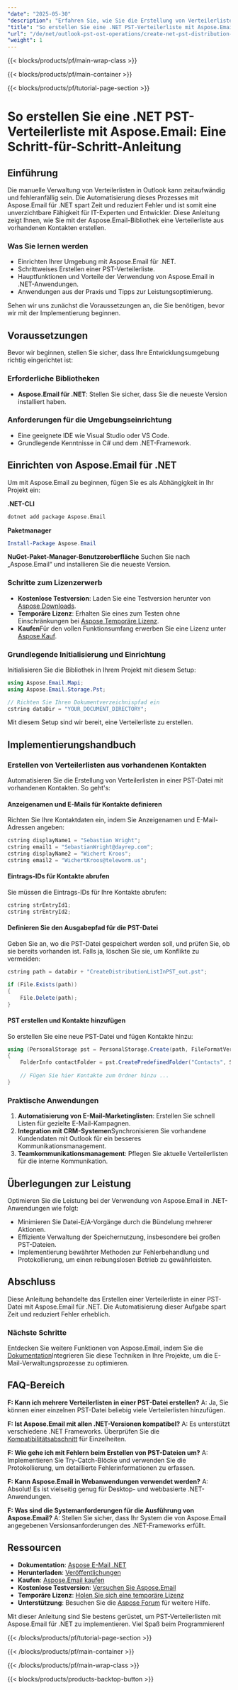 ```yaml
---
"date": "2025-05-30"
"description": "Erfahren Sie, wie Sie die Erstellung von Verteilerlisten in Outlook mit Aspose.Email für .NET automatisieren. Dieser Leitfaden behandelt Einrichtung, Implementierung und bewährte Methoden."
"title": "So erstellen Sie eine .NET PST-Verteilerliste mit Aspose.Email – Eine Schritt-für-Schritt-Anleitung"
"url": "/de/net/outlook-pst-ost-operations/create-net-pst-distribution-list-aspose-email/"
"weight": 1
---
```


{{< blocks/products/pf/main-wrap-class >}}

{{< blocks/products/pf/main-container >}}

{{< blocks/products/pf/tutorial-page-section >}}
# So erstellen Sie eine .NET PST-Verteilerliste mit Aspose.Email: Eine Schritt-für-Schritt-Anleitung

## Einführung
Die manuelle Verwaltung von Verteilerlisten in Outlook kann zeitaufwändig und fehleranfällig sein. Die Automatisierung dieses Prozesses mit Aspose.Email für .NET spart Zeit und reduziert Fehler und ist somit eine unverzichtbare Fähigkeit für IT-Experten und Entwickler. Diese Anleitung zeigt Ihnen, wie Sie mit der Aspose.Email-Bibliothek eine Verteilerliste aus vorhandenen Kontakten erstellen.

### Was Sie lernen werden
- Einrichten Ihrer Umgebung mit Aspose.Email für .NET.
- Schrittweises Erstellen einer PST-Verteilerliste.
- Hauptfunktionen und Vorteile der Verwendung von Aspose.Email in .NET-Anwendungen.
- Anwendungen aus der Praxis und Tipps zur Leistungsoptimierung.

Sehen wir uns zunächst die Voraussetzungen an, die Sie benötigen, bevor wir mit der Implementierung beginnen.

## Voraussetzungen
Bevor wir beginnen, stellen Sie sicher, dass Ihre Entwicklungsumgebung richtig eingerichtet ist:

### Erforderliche Bibliotheken
- **Aspose.Email für .NET**: Stellen Sie sicher, dass Sie die neueste Version installiert haben.

### Anforderungen für die Umgebungseinrichtung
- Eine geeignete IDE wie Visual Studio oder VS Code.
- Grundlegende Kenntnisse in C# und dem .NET-Framework.

## Einrichten von Aspose.Email für .NET
Um mit Aspose.Email zu beginnen, fügen Sie es als Abhängigkeit in Ihr Projekt ein:

**.NET-CLI**
```bash
dotnet add package Aspose.Email
```

**Paketmanager**
```powershell
Install-Package Aspose.Email
```

**NuGet-Paket-Manager-Benutzeroberfläche**
Suchen Sie nach „Aspose.Email“ und installieren Sie die neueste Version.

### Schritte zum Lizenzerwerb
- **Kostenlose Testversion**: Laden Sie eine Testversion herunter von [Aspose Downloads](https://releases.aspose.com/email/net/).
- **Temporäre Lizenz**: Erhalten Sie eines zum Testen ohne Einschränkungen bei [Aspose Temporäre Lizenz](https://purchase.aspose.com/temporary-license/).
- **Kaufen**Für den vollen Funktionsumfang erwerben Sie eine Lizenz unter [Aspose Kauf](https://purchase.aspose.com/buy).

### Grundlegende Initialisierung und Einrichtung
Initialisieren Sie die Bibliothek in Ihrem Projekt mit diesem Setup:
```csharp
using Aspose.Email.Mapi;
using Aspose.Email.Storage.Pst;

// Richten Sie Ihren Dokumentverzeichnispfad ein
cstring dataDir = "YOUR_DOCUMENT_DIRECTORY";
```
Mit diesem Setup sind wir bereit, eine Verteilerliste zu erstellen.

## Implementierungshandbuch
### Erstellen von Verteilerlisten aus vorhandenen Kontakten
Automatisieren Sie die Erstellung von Verteilerlisten in einer PST-Datei mit vorhandenen Kontakten. So geht's:

#### Anzeigenamen und E-Mails für Kontakte definieren
Richten Sie Ihre Kontaktdaten ein, indem Sie Anzeigenamen und E-Mail-Adressen angeben:
```csharp
cstring displayName1 = "Sebastian Wright";
cstring email1 = "SebastianWright@dayrep.com";
cstring displayName2 = "Wichert Kroos";
cstring email2 = "WichertKroos@teleworm.us";
```

#### Eintrags-IDs für Kontakte abrufen
Sie müssen die Eintrags-IDs für Ihre Kontakte abrufen:
```csharp
cstring strEntryId1;
cstring strEntryId2;
```

#### Definieren Sie den Ausgabepfad für die PST-Datei
Geben Sie an, wo die PST-Datei gespeichert werden soll, und prüfen Sie, ob sie bereits vorhanden ist. Falls ja, löschen Sie sie, um Konflikte zu vermeiden:
```csharp
cstring path = dataDir + "CreateDistributionListInPST_out.pst";

if (File.Exists(path))
{
    File.Delete(path);
}
```

#### PST erstellen und Kontakte hinzufügen
So erstellen Sie eine neue PST-Datei und fügen Kontakte hinzu:
```csharp
using (PersonalStorage pst = PersonalStorage.Create(path, FileFormatVersion.Unicode))
{
    FolderInfo contactFolder = pst.CreatePredefinedFolder("Contacts", StandardIpmFolder.Contacts);
    
    // Fügen Sie hier Kontakte zum Ordner hinzu ...
}
```

### Praktische Anwendungen
1. **Automatisierung von E-Mail-Marketinglisten**: Erstellen Sie schnell Listen für gezielte E-Mail-Kampagnen.
2. **Integration mit CRM-Systemen**Synchronisieren Sie vorhandene Kundendaten mit Outlook für ein besseres Kommunikationsmanagement.
3. **Teamkommunikationsmanagement**: Pflegen Sie aktuelle Verteilerlisten für die interne Kommunikation.

## Überlegungen zur Leistung
Optimieren Sie die Leistung bei der Verwendung von Aspose.Email in .NET-Anwendungen wie folgt:
- Minimieren Sie Datei-E/A-Vorgänge durch die Bündelung mehrerer Aktionen.
- Effiziente Verwaltung der Speichernutzung, insbesondere bei großen PST-Dateien.
- Implementierung bewährter Methoden zur Fehlerbehandlung und Protokollierung, um einen reibungslosen Betrieb zu gewährleisten.

## Abschluss
Diese Anleitung behandelte das Erstellen einer Verteilerliste in einer PST-Datei mit Aspose.Email für .NET. Die Automatisierung dieser Aufgabe spart Zeit und reduziert Fehler erheblich.

### Nächste Schritte
Entdecken Sie weitere Funktionen von Aspose.Email, indem Sie die [Dokumentation](https://reference.aspose.com/email/net/)Integrieren Sie diese Techniken in Ihre Projekte, um die E-Mail-Verwaltungsprozesse zu optimieren.

## FAQ-Bereich
**F: Kann ich mehrere Verteilerlisten in einer PST-Datei erstellen?**
A: Ja, Sie können einer einzelnen PST-Datei beliebig viele Verteilerlisten hinzufügen.

**F: Ist Aspose.Email mit allen .NET-Versionen kompatibel?**
A: Es unterstützt verschiedene .NET Frameworks. Überprüfen Sie die [Kompatibilitätsabschnitt](https://reference.aspose.com/email/net/) für Einzelheiten.

**F: Wie gehe ich mit Fehlern beim Erstellen von PST-Dateien um?**
A: Implementieren Sie Try-Catch-Blöcke und verwenden Sie die Protokollierung, um detaillierte Fehlerinformationen zu erfassen.

**F: Kann Aspose.Email in Webanwendungen verwendet werden?**
A: Absolut! Es ist vielseitig genug für Desktop- und webbasierte .NET-Anwendungen.

**F: Was sind die Systemanforderungen für die Ausführung von Aspose.Email?**
A: Stellen Sie sicher, dass Ihr System die von Aspose.Email angegebenen Versionsanforderungen des .NET-Frameworks erfüllt.

## Ressourcen
- **Dokumentation**: [Aspose E-Mail .NET](https://reference.aspose.com/email/net/)
- **Herunterladen**: [Veröffentlichungen](https://releases.aspose.com/email/net/)
- **Kaufen**: [Aspose.Email kaufen](https://purchase.aspose.com/buy)
- **Kostenlose Testversion**: [Versuchen Sie Aspose.Email](https://releases.aspose.com/email/net/)
- **Temporäre Lizenz**: [Holen Sie sich eine temporäre Lizenz](https://purchase.aspose.com/temporary-license/)
- **Unterstützung**: Besuchen Sie die [Aspose Forum](https://forum.aspose.com/c/email/10) für weitere Hilfe.

Mit dieser Anleitung sind Sie bestens gerüstet, um PST-Verteilerlisten mit Aspose.Email für .NET zu implementieren. Viel Spaß beim Programmieren!

{{< /blocks/products/pf/tutorial-page-section >}}

{{< /blocks/products/pf/main-container >}}

{{< /blocks/products/pf/main-wrap-class >}}

{{< blocks/products/products-backtop-button >}}